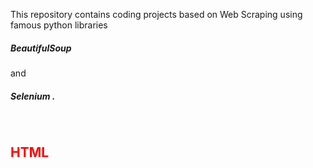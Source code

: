 This repository contains coding projects based on Web Scraping using famous python libraries 
<h5>BeautifulSoup </h5>and <h5>Selenium .</h5> 
<br>
<head>
        <style>
        em{
            color:red;
            font-style:inherit;
        }
        </style>
</head>

<h2 id="section-html"><strong><em>HTML</em></strong></h2>
